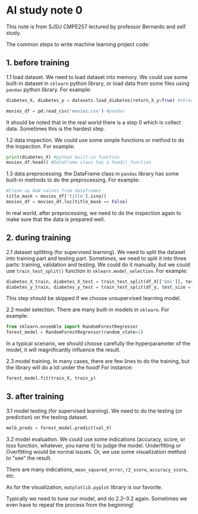 # AI study note 0
This note is from SJSU CMPE257 lectured by professor Bernardo and self study.

The common steps to write machine learning project code:

## **1. before training**

1.1 load dataset. We need to load dataset into memory. We could use some built-in dataset in `sklearn` python library, or load data from some files using `pandas` python library. For example:

```python
diabetes_X, diabetes_y = datasets.load_diabetes(return_X_y=True) #sklearn

movies_df = pd.read_csv('movies.csv') #pandas
```

It should be noted that in the real world there is a step 0 which is collect data. Sometimes this is the hardest step.

1.2 data inspection. We could use some simple functions or method to do the inspection. For example:

```python
print(diabetes_X) #python built-in function
movies_df.head() #DataFrame class has a head() function
```

1.3 data preprocessing. the DataFrame class in `pandas` library has some built-in methods to do the preprocessing. For example:

```python
#Clean up NaN values from dataframes
title_mask = movies_df['title'].isna()
movies_df = movies_df.loc[title_mask == False]
```

In real world, after preprocessing, we need to do the inspection again to make sure that the data is prepared well.

## **2. during training**

2.1 dataset splitting (for supervised learning). We need to split the dataset into training part and testing part. Sometimes, we need to split it into three parts: training, validation and testing. We could do it manually, but we could use `train_test_split()` function in `sklearn.model_selection`. For example:

```python
diabetes_X_train, diabetes_X_test = train_test_split(df_X[['bmi']], test_size = 0.4, random_state=42)
diabetes_y_train, diabetes_y_test = train_test_split(df_y, test_size = 0.4,random_state=42)
```

This step should be skipped if we choose unsupervised learning model.

2.2 model selection. There are many built-in models in `sklearn`. For example:

```python
from sklearn.ensemble import RandomForestRegressor
forest_model = RandomForestRegressor(random_state=1)
```

In a typical scenario, we should choose carefully the hyperparameter of the model, it will magnificantly influence the result.

2.3 model training. In many cases, there are few lines to do the training, but the library will do a lot under the hood! For instance:

```python
forest_model.fit(train_X, train_y)
```

## **3. after training**

3.1 model testing (for supervised learning). We need to do the testing (or prediction) on the testing dataset.

```python
melb_preds = forest_model.predict(val_X)
```

3.2 model evaluation. We could use some indications (accuracy, score, or loss function, whatever, you name it) to judge the model. Underfitting or Overfitting would be normal issues. Or, we use some visualization method to "see" the result.

There are many indications, `mean_squared_error`, `r2_score`, `accuracy_score`, etc.

As for the visualization, `matplotlib.pyplot` library is our favorite.

Typically we need to tune our model, and do 2.2–3.2 again. Sometimes we even have to repeat the process from the beginning!